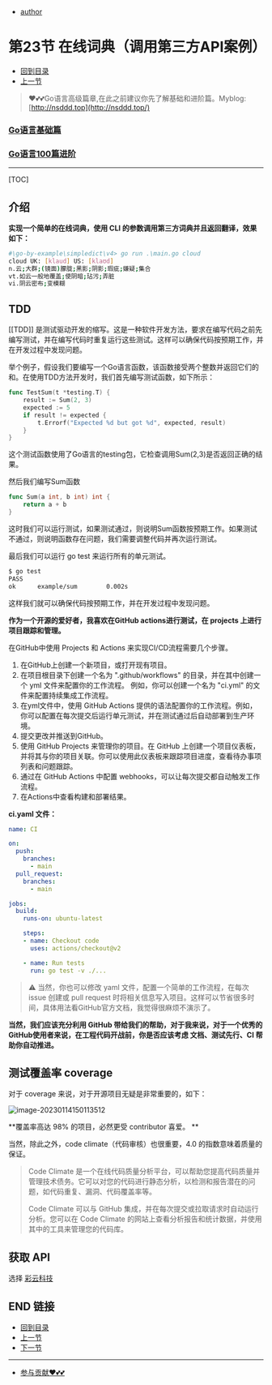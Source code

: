+ [author](https://github.com/3293172751)

# 第23节 在线词典（调用第三方API案例）

+ [回到目录](../README.md)
+ [上一节](22.md)
> ❤️💕💕Go语言高级篇章,在此之前建议你先了解基础和进阶篇。Myblog:[http://nsddd.top](http://nsddd.top/)
###  **[Go语言基础篇](https://github.com/3293172751/Block_Chain/blob/master/TOC.md)**
###  **[Go语言100篇进阶](https://github.com/3293172751/Block_Chain/blob/master/Gomd_super/README.md)**
---
[TOC]

## 介绍

**实现一个简单的在线词典，使用 CLI 的参数调用第三方词典并且返回翻译，效果如下：**

```bash
#\go-by-example\simpledict\v4> go run .\main.go cloud
cloud UK: [klaud] US: [klaʊd]
n.云;大群;(镜面)朦胧;黑影;阴影;瑕疵;嫌疑;集合
vt.如云一般地覆盖;使阴暗;玷污;弄脏
vi.阴云密布;变模糊
```



## TDD

[[TDD]] 是测试驱动开发的缩写。这是一种软件开发方法，要求在编写代码之前先编写测试，并在编写代码时重复运行这些测试。这样可以确保代码按预期工作，并在开发过程中发现问题。

举个例子，假设我们要编写一个Go语言函数，该函数接受两个整数并返回它们的和。在使用TDD方法开发时，我们首先编写测试函数，如下所示：

```go
func TestSum(t *testing.T) {
    result := Sum(2, 3)
    expected := 5
    if result != expected {
        t.Errorf("Expected %d but got %d", expected, result)
    }
}
```

这个测试函数使用了Go语言的testing包，它检查调用Sum(2,3)是否返回正确的结果。

然后我们编写Sum函数

```go
func Sum(a int, b int) int {
    return a + b
}
```

这时我们可以运行测试，如果测试通过，则说明Sum函数按预期工作。如果测试不通过，则说明函数存在问题，我们需要调整代码并再次运行测试。

最后我们可以运行 go test 来运行所有的单元测试。

```bash
$ go test
PASS
ok      example/sum        0.002s
```

这样我们就可以确保代码按预期工作，并在开发过程中发现问题。

**作为一个开源的爱好者，我喜欢在GitHub actions进行测试，在 projects 上进行项目跟踪和管理。**

在GitHub中使用 Projects 和 Actions 来实现CI/CD流程需要几个步骤。

1. 在GitHub上创建一个新项目，或打开现有项目。
2. 在项目根目录下创建一个名为 ".github/workflows" 的目录，并在其中创建一个 yml 文件来配置你的工作流程。 例如，你可以创建一个名为 "ci.yml" 的文件来配置持续集成工作流程。
3. 在yml文件中，使用 GitHub Actions 提供的语法配置你的工作流程。例如，你可以配置在每次提交后运行单元测试，并在测试通过后自动部署到生产环境。
4. 提交更改并推送到GitHub。
5. 使用 GitHub Projects 来管理你的项目。在 GitHub 上创建一个项目仪表板，并将其与你的项目关联。你可以使用此仪表板来跟踪项目进度，查看待办事项列表和问题跟踪。
6. 通过在 GitHub Actions 中配置 webhooks，可以让每次提交都自动触发工作流程。
7. 在Actions中查看构建和部署结果。



**ci.yaml 文件：**

```yaml
name: CI

on:
  push:
    branches:
      - main
  pull_request:
    branches:
      - main

jobs:
  build:
    runs-on: ubuntu-latest

    steps:
    - name: Checkout code
      uses: actions/checkout@v2

    - name: Run tests
      run: go test -v ./...
```

> ⚠️ 当然，你也可以修改 yaml 文件，配置一个简单的工作流程，在每次 issue 创建或 pull request 时将相关信息写入项目。这样可以节省很多时间，具体用法看GitHub官方文档，我觉得很麻烦不演示了。

**当然，我们应该充分利用 GitHub 带给我们的帮助，对于我来说，对于一个优秀的GitHub使用者来说，在工程代码开战前，你是否应该考虑 文档、测试先行、CI 帮助你自动推进。**



## 测试覆盖率 coverage

对于 coverage 来说，对于开源项目无疑是非常重要的，如下：

![image-20230114150113512](http://sm.nsddd.top/sm202301141501718.png)

**覆盖率高达 98% 的项目，必然更受 contributor 喜爱。 **

当然，除此之外，code climate（代码审核）也很重要，4.0 的指数意味着质量的保证。

> Code Climate 是一个在线代码质量分析平台，可以帮助您提高代码质量并管理技术债务。它可以对您的代码进行静态分析，以检测和报告潜在的问题，如代码重复、漏洞、代码覆盖率等。
>
> Code Climate 可以与 GitHub 集成，并在每次提交或拉取请求时自动运行分析。您可以在 Code Climate 的网站上查看分析报告和统计数据，并使用其中的工具来管理您的代码库。





## 获取 API

选择 [彩云科技](https://fanyi.caiyunapp.com)





## END 链接

+ [回到目录](../README.md)
+ [上一节](22.md)
+ [下一节](24.md)
---
+ [参与贡献❤️💕💕](https://github.com/3293172751/Block_Chain/blob/master/Git/git-contributor.md)